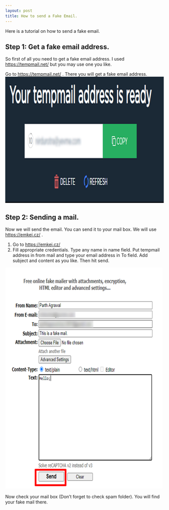 ```yaml
---
layout: post
title: How to send a Fake Email.
---
```


Here is a tutorial on how to send a fake email.

## Step 1: Get a fake email address.

So first of all you need to get a fake email address. I used https://tempmail.net/ but you may use one you like.

Go to https://tempmail.net/ . There you will get a fake email address.
<img src="https://raw.githubusercontent.com/parthbyt/myblog/master/_posts/img-12.12.2020-1.jpg" width=600 height=400>

## Step 2: Sending a mail.

Now we will send the email. You can send it to your mail box. We will use https://emkei.cz/ .

1.	Go to https://emkei.cz/
2.	Fill appropriate credentials. Type any name in name field. Put tempmail address in from mail and type your email address in To field. Add subject and content as you like. Then hit send.

<img src="https://raw.githubusercontent.com/parthbyt/myblog/master/_posts/img-12.12.2020-2.jpg" width=500 height=700>

Now check your mail box (Don’t forget to check spam folder). You will find your fake mail there.
